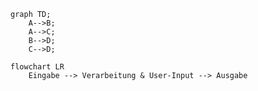 ```mermaid
graph TD;
    A-->B;
    A-->C;
    B-->D;
    C-->D;
```

```mermaid
flowchart LR
    Eingabe --> Verarbeitung & User-Input --> Ausgabe
```
